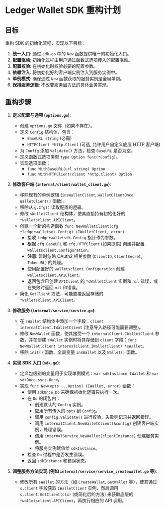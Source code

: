 # Ledger Wallet SDK 重构计划

## 目标

重构 SDK 的初始化流程，实现以下目标：

1.  **统一入口**: 通过 `sdk.go` 中的 `New` 函数提供唯一的初始化入口。
2.  **配置驱动**: 初始化过程由用户通过函数式选项传入的配置驱动。
3.  **配置校验**: 在初始化时校验必要的配置参数。
4.  **依赖注入**: 将初始化好的客户端实例注入到服务实例中。
5.  **单例模式**: 确保通过 `New` 函数获取的服务实例是全局单例。
6.  **保持服务逻辑**: 不改变服务层方法的具体业务实现。

## 重构步骤

1.  **定义配置与选项 (`options.go`)**:
    *   创建 `options.go` 文件（如果不存在）。
    *   定义 `Config` 结构体，包含：
        *   `BaseURL string` (必需)
        *   `HTTPClient *http.Client` (可选, 允许用户自定义底层 HTTP 客户端)
    *   为 `Config` 添加 `Validate()` 方法，检查 `BaseURL` 是否为空。
    *   定义函数式选项类型 `type Option func(*Config)`。
    *   实现选项函数：
        *   `func WithBaseURL(url string) Option`
        *   `func WithHTTPClient(client *http.Client) Option`

2.  **修改客户端 (`internal/client/wallet_client.go`)**:
    *   移除现有的单例逻辑 (`insWalletClient`, `walletClientOnce`, `WalletClient()` 函数)。
    *   移除从 `g.Cfg()` 读取配置的逻辑。
    *   修改 `sWalletClient` 结构体，使其直接持有初始化好的 `*walletsclient.APIClient`。
    *   创建一个新的构造函数 `func NewWalletClient(cfg *ledgerwalletsdk.Config) (IWalletClient, error)`:
        *   接收 `ledgerwalletsdk.Config` 指针作为参数。
        *   根据 `cfg.BaseURL` 和 `cfg.HTTPClient` (如果提供) 创建并配置 `walletsclient.Configuration`。
        *   **注意**: 暂时忽略 OAuth2 相关参数 (`ClientID`, `ClientSecret`, `TokenURL`) 的处理。
        *   使用配置好的 `walletsclient.Configuration` 创建 `walletsclient.APIClient`。
        *   返回包含已创建 `APIClient` 的 `*sWalletClient` 实例和 `nil` 错误，或在失败时返回 `nil` 和错误。
    *   简化 `GetClient` 方法，可能直接返回存储的 `*walletsclient.APIClient`。

3.  **修改服务 (`internal/service/service.go`)**:
    *   在 `sWallet` 结构体中添加一个字段：`client internalClient.IWalletClient` (注意导入路径可能需要调整)。
    *   修改 `NewWallet` 函数，使其接受一个 `internalClient.IWalletClient` 参数，并在创建 `sWallet` 实例时将其存储到 `client` 字段：`func NewWallet(client internalClient.IWalletClient) *sWallet`。
    *   移除 `init()` 函数、全局变量 `insWallet` 以及 `Wallet()` 函数。

4.  **实现 SDK 入口 (`sdk.go`)**:
    *   定义包级别的变量用于实现单例模式：`var sdkInstance IWallet` 和 `var sdkOnce sync.Once`。
    *   实现 `func New(opts ...Option) (IWallet, error)` 函数：
        *   使用 `sdkOnce.Do` 来确保初始化逻辑只执行一次。
        *   在 `Do` 的闭包内：
            *   创建默认的 `Config` 实例。
            *   应用所有传入的 `opts` 到 `Config`。
            *   调用 `config.Validate()` 进行校验，失败则记录并返回错误。
            *   调用 `internalClient.NewWalletClient(&config)` 创建客户端实例，处理错误。
            *   调用 `internalService.NewWallet(clientInstance)` 创建服务实例。
            *   将服务实例赋值给 `sdkInstance`。
        *   检查 `Do` 过程中是否发生错误。
        *   返回 `sdkInstance` 和错误状态。

5.  **调整服务方法实现 (例如 `internal/service/service_createwallet.go` 等)**:
    *   修改所有 `sWallet` 的方法（如 `CreateWallet`, `GetWallet` 等），使其通过 `s.client` 字段获取 `IWalletClient` 实例，然后调用 `s.client.GetClient(ctx)` (或简化后的方法) 来获取底层的 `*walletsclient.APIClient`，再执行相应的 API 调用。
